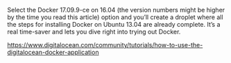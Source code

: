 Select the Docker 17.09.9-ce on 16.04 (the version numbers might be higher by the time you read this article) option and you’ll create a droplet where all the steps for installing Docker on Ubuntu 13.04 are already complete. It’s a real time-saver and lets you dive right into trying out Docker.

https://www.digitalocean.com/community/tutorials/how-to-use-the-digitalocean-docker-application
